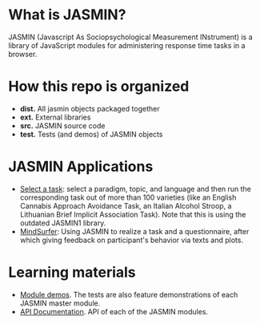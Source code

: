 # What is JASMIN?
JASMIN (Javascript As Sociopsychological Measurement INstrument) is a library of JavaScript modules for administering  response time tasks in a browser.

# How this repo is organized
* **dist.** All jasmin objects packaged together
* **ext.** External libraries
* **src.** JASMIN source code
* **test.** Tests (and demos) of JASMIN objects

# JASMIN Applications
* [Select a task](https://mindsurfer.eu/jasmin_demo2/demos/cbm/config.html): select a paradigm, topic, and language and then run the corresponding task out of more than 100 varieties (like an English Cannabis Approach Avoidance Task, an Italian Alcohol Stroop, a Lithuanian Brief Implicit Association Task). Note that this is using the outdated JASMIN1 library.
* [MindSurfer](https://mindsurfer.eu/en/experiment/Test_yourself): Using JASMIN to realize a task and a questionnaire, after which giving feedback on participant's behavior via texts and plots. 

# Learning materials
* [Module demos](https://mindsurfer.eu/jasmin/test/RUNME.html). The tests are also  feature demonstrations of each JASMIN master module.
* [API Documentation](https://mindsurfer.eu/jasmin/api). API of each of the JASMIN modules.

